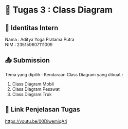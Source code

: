 # 📁 Tugas 3 : Class Diagram

## 👤 Identitas Intern
Nama : Aditya Yoga Pratama Putra             
NIM  : 235150607111009

## 📤 Submission

Tema yang dipilih : Kendaraan
Class Diagram yang dibuat : 
1. Class Diagram Mobil
2. Class Diagram Pesawat
3. Class Diagram Truk

## 🔗 Link Penjelasan Tugas

https://youtu.be/00DiwemiqA4
